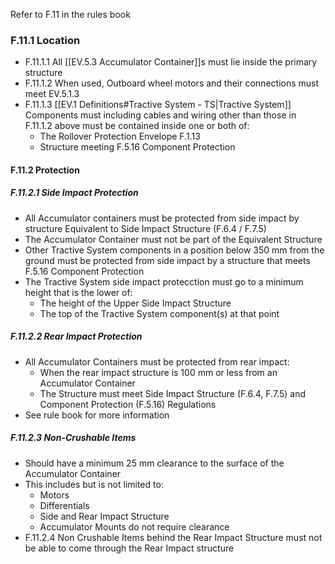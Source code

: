 Refer to F.11 in the rules book

### F.11.1 Location
- F.11.1.1 All [[EV.5.3 Accumulator Container]]s must lie inside the primary structure
- F.11.1.2 When used, Outboard wheel motors and their connections must meet EV.5.1.3
- F.11.1.3 [[EV.1 Definitions#Tractive System - TS|Tractive System]] Components must including cables and wiring other than those in F.11.1.2 above must be contained inside one or both of:
	- The Rollover Protection Envelope F.1.13
	- Structure meeting F.5.16 Component Protection

#### F.11.2 Protection
##### F.11.2.1 Side Impact Protection
- All Accumulator containers must be protected from side impact by structure Equivalent to Side Impact Structure (F.6.4 / F.7.5)
- The Accumulator Container must not be part of the Equivalent Structure
- Other Tractive System components in a position below 350 mm from the ground must be protected from side impact by a structure that meets F.5.16 Component Protection
- The Tractive System side impact protecction must go to a minimum height that is the lower of:
	- The height of the Upper Side Impact Structure
	- The top of the Tractive System component(s) at that point

##### F.11.2.2 Rear Impact Protection
- All Accumulator Containers must be protected from rear impact:
	- When the rear impact structure is 100 mm or less from an Accumulator Container
	- The Structure must meet Side Impact Structure (F.6.4, F.7.5) and Component Protection (F.5.16) Regulations
- See rule book for more information

##### F.11.2.3 Non-Crushable Items
- Should have a minimum 25 mm clearance to the surface of the Accumulator Container
- This includes but is not limited to:
	- Motors
	- Differentials
	- Side and Rear Impact Structure
	- Accumulator Mounts do not require clearance
- F.11.2.4 Non Crushable Items behind the Rear Impact Structure must not be able to come through the Rear Impact structure